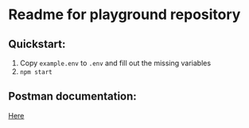 # Readme for playground repository

## Quickstart:
1. Copy `example.env` to `.env` and fill out the missing variables
2. `npm start`

## Postman documentation:
[Here](https://documenter.getpostman.com/view/17480349/UzXKWJp2)
